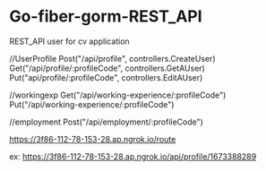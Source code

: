 # Go-fiber-gorm-REST_API
REST_API user for cv application

//UserProfile
Post("/api/profile", controllers.CreateUser)
Get("/api/profile/:profileCode", controllers.GetAUser)
Put("api/profile/:profileCode", controllers.EditAUser)

//workingexp
Get("/api/working-experience/:profileCode")
Put("/api/working-experience/:profileCode")

//employment
Post("/api/employment/:profileCode")


https://3f86-112-78-153-28.ap.ngrok.io/route

ex:
https://3f86-112-78-153-28.ap.ngrok.io/api/profile/1673388289